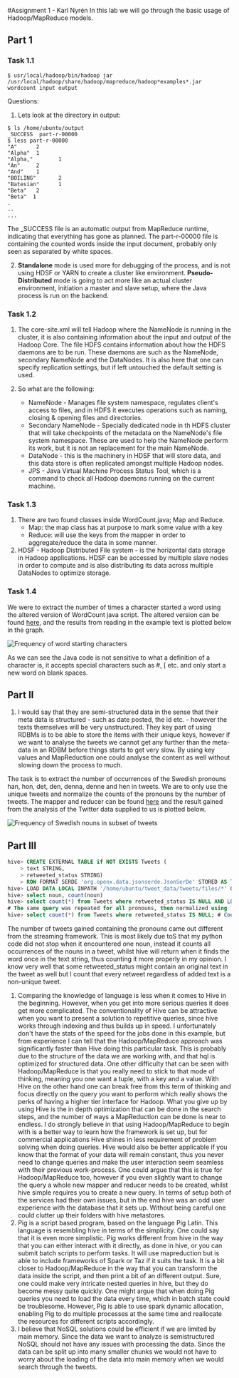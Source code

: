 #Assignment 1 - Karl Nyrén
In this lab we will go through the basic usage of Hadoop/MapReduce models.

## Part 1

### Task 1.1
```shell
$ usr/local/hadoop/bin/hadoop jar /usr/local/hadoop/share/hadoop/mapreduce/hadoop*examples*.jar wordcount input output
```

Questions:

1. Lets look at the directory in output:
```shell
$ ls /home/ubuntu/output
_SUCCESS  part-r-00000
$ less part-r-00000
"A"      2
"Alpha"  1
"Alpha,"        1
"An"     2
"And"    1
"BOILING"       2
"Batesian"      1
"Beta"   2
"Beta"  1
.
..
...
```
The _SUCCESS file is an automatic output from MapReduce runtime, indicating that everything has gone as planned. The part-r-00000 file is containing the counted words inside the input document, probably only seen as separated by white spaces.

2. __Standalone__ mode is used more for debugging of the process, and is not using HDSF or YARN to create a cluster like environment. __Pseudo-Distributed__ mode is going to act more like an actual cluster environment, initiation a master and slave setup, where the Java process is run on the backend.

### Task 1.2

1. The core-site.xml will tell Hadoop where the NameNode is running in the cluster, it is also containing information about the input and output of the Hadoop Core. The file HDFS contains information about how the HDFS daemons are to be run. These daemons are such as the NameNode, secondary NameNode and the DataNodes. It is also here that one can specify replication settings, but if left untouched the default setting is used. 

2. So what are the following:
  
    - NameNode - Manages file system namespace, regulates client's access to files, and in HDFS it executes operations such as naming, closing & opening files and directories. 
    - Secondary NameNode - Specially dedicated node in th HDFS cluster that will take checkpoints of the metadata on the NameNode's file system namespace. These are used to help the NameNode perform its work, but it is not an replacement for the main NameNode. 
    - DataNode -  this is the machinery in HDSF that will store data, and this data store is often replicated amongst multiple Hadoop nodes.  
    - JPS -  Java Virtual Machine Process Status Tool, which is a command to check all Hadoop daemons running on the current machine. 

### Task 1.3

1.  There are two found classes inside WordCount.java; Map and Reduce.
    - Map: the map class has at purpose to mark some value with a key
    - Reduce: will use the keys from the mapper in order to aggregate/reduce the data in some manner. 
2. HDSF - Hadoop Distributed File system - is the horizontal data storage in Hadoop applications. HDSF can be accessed by multiple slave nodes in order to compute and is also distributing its data across multiple DataNodes to optimize storage.

### Task 1.4

We were to extract the number of times a character started a word using the altered version of WordCount java script. The altered version can be found [here](https://github.com/kethuth/LDSA/blob/A1/Scripts/FirstLetterCount.java), and the results from reading in the example text is plotted below in the graph.

![Frequency of word starting characters](https://github.com/kethuth/LDSA/blob/A1/Figures/word_counts.png)

As we can see the Java code is not sensitive to what a definition of a character is, it accepts special characters such as #, [ etc. and only start a new word on blank spaces. 

## Part II

1. I would say that they are semi-structured data in the sense that their meta data is structured - such as date posted, the id etc. - however the texts themselves will be very unstructured. They key part of using RDBMs is to be able to store the items with their unique keys, however if we want to analyse the tweets we cannot get any further than the meta-data in an RDBM before things starts to get very slow. By using key values and MapReduction one could analyse the content as well without slowing down the process to much. 

The task is to extract the number of occurrences of the Swedish pronouns han, hon, det, den, denna, denne and hen in tweets. We are to only use the unique tweets and normalize the counts of the pronouns by the number of tweets. The mapper and reducer can be found [here](https://github.com/kethuth/LDSA/blob/A1/Scripts) and the result gained from the analysis of the Twitter data supplied to us is plotted below. 

![Frequency of Swedish nouns in subset of tweets](https://github.com/kethuth/LDSA/blob/A1/Figures/noun_frequency.png)

## Part III

```sql
hive> CREATE EXTERNAL TABLE if NOT EXISTS Tweets (
    > text STRING,
    > retweeted_status STRING)
    > ROW FORMAT SERDE 'org.openx.data.jsonserde.JsonSerDe' STORED AS TEXTFILE;
hive> LOAD DATA LOCAL INPATH '/home/ubuntu/tweet_data/tweets/files/*' OVERWRITE INTO TABLE Tweets;
hive> select noun, count(noun)
hive> select count(*) from Tweets where retweeted_status IS NULL AND LOWER(text) rlike '\\bhon\\b'; # select texts with hon
# The same query was repeated for all pronouns, then normalized using
hive> select count(*) from Tweets where retweeted_status IS NULL; # Count number of unique tweets
```

The number of tweets gained containing the pronouns came out different from the streaming framework. This is most likely due toS that my python code did not stop when it encountered one noun, instead it counts all occurrences of the nouns in a tweet, whilst hive will return when it finds the word once in the text string, thus counting it more properly in my opinion. I know very well that some retweeted_status might contain an original text in the tweet as well 
but I count that every retweet regardless of added text is a non-unique tweet. 

1. Comparing the knowledge of language is less when it comes to Hive in the beginning. However, when you get into more serious queries it does get more complicated. The conventionality of Hive can be attractive when you want to present a solution to repetitive queries, since hive works through indexing and thus builds up in speed. I unfortunately don't have the stats of the speed for the jobs done in this example, but from experience I can tell that the Hadoop/MapReduce approach was significantly faster than Hive doing this particular task. This is probably due to the structure of the data we are working with, and that hql is optimized for structured data. One other difficulty that can be seen with Hadoop/MapReduce is that you really need to stick to that mode of thinking, meaning you one want a tuple, with a key and a value. With Hive on the other hand one can break free from this term of thinking and focus directly on the query you want to perform which really shows the perks of having a higher tier interface for Hadoop. What you give up by using Hive is the in depth optimization that can be done in the search steps, and the number of ways a MapReduction can be done is near to endless. I do strongly believe in that using Hadoop/MapReduce to begin with is a better way to learn how the framework is set up, but for commercial applications Hive shines in less requirement of problem solving when doing queries. Hive would also be better applicable if you know that the format of your data will remain constant, thus you never need to change queries and make the user interaction seem seamless with their previous work-process. One could argue that this is true for Hadoop/MapReduce too, however if you even slightly want to change the query a whole new mapper and reducer needs to be created, whilst hive simple requires you to create a new query. In terms of setup both of the services had their own issues, but in the end hive was an odd user experience with the database that it sets up. Without being careful one could clutter up their folders with hive metastores. 
2. Pig is a script based program, based on the language Pig Latin. This language is resembling hive in terms of the simplicity. One could say that it is even more simplistic. Pig works different from hive in the way that you can either interact with it directly, as done in hive, or you can submit batch scripts to perform tasks. It will use mapreduction but is able to include frameworks of Spark or Taz if it suits the task. It is a bit closer to Hadoop/MapReduce in the way that you can transform the data inside the script, and then print a bit of an different output. Sure, one could make very intricate nested queries in hive, but they do become messy quite quickly. One might argue that when doing Pig queries you need to load the data every time, which in batch state could be troublesome. However, Pig is able to use spark dynamic allocation, enabling Pig to do multiple processes at the same time and reallocate the resources for different scripts accordingly.
3. I believe that NoSQL solutions could be efficient if we are limited by main memory. Since the data we want to analyze is semistructured NoSQL should not have any issues with processing the data. Since the data can be split up into many smaller chunks we would not have to worry about the loading of the data into main memory when we would search through the tweets.
